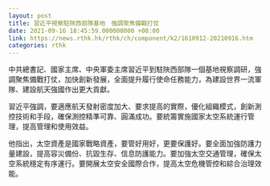 ```yaml
---
layout: post
title: 習近平視察駐陝西部隊基地　強調聚焦備戰打仗
date: 2021-09-16 18:45:59.000000000 +08:00
link: https://news.rthk.hk/rthk/ch/component/k2/1610912-20210916.htm
categories: rthk
---
```


中共總書記、國家主席、中央軍委主席習近平到駐陜西部隊一個基地視察調研，強調聚焦備戰打仗，加快創新發展，全面提升履行使命任務能力，為建設世界一流軍隊、建設航天強國作出更大貢獻。

習近平強調，要適應航天發射密度加大、要求提高的實際，優化組織模式，創新測控技術和手段，確保測控精準可靠、圓滿成功。要統籌實施國家太空系統運行管理，提高管理和使用效益。

他指出，太空資產是國家戰略資產，要管好用好，更要保護好。要全面加強防護力量建設，提高容災備份、抗毀生存、信息防護能力。要加強太空交通管理，確保太空系統穩定有序運行。要開展太空安全國際合作，提高太空危機管控和綜合治理效能。
